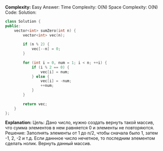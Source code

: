**Complexity:** Easy
Answer:
	Time Complexity: O(N)
	Space Complexity: O(N)
Code:
Solution:
```cpp
class Solution {
public:
	vector<int> sumZero(int n) {
		vector<int> vec(n);
		  
		if (n % 2) {
			vec[--n] = 0;
		}
		
		for (int i = 0, num = 1; i < n; ++i) {
			if (i % 2 == 0) {
				vec[i] = num;
			} else {
				vec[i] = -num;
				++num;
			}
		}
		  
		return vec;
	}
};
```
**Explanation:**
	Цель: Дано число, нужно создать вернуть такой массив, что сумма элементов в нем равняется 0 и элементы не повторяются.
	Решение: Заполнять элементы от 1 до n/2, чтобы сначала было 1, затем -1, 2, -2 и т.д. Если даннное число нечетное, то последним элементом сделать нолик. Вернуть данный массив.